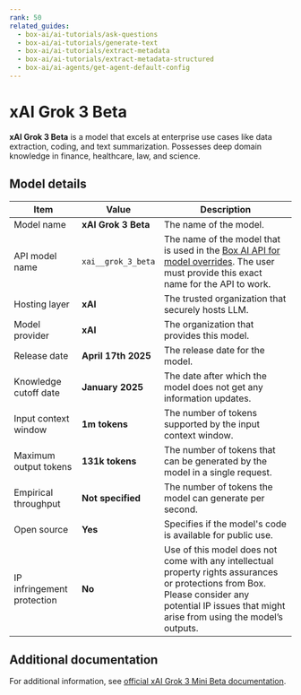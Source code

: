 ```yaml
---
rank: 50
related_guides:
  - box-ai/ai-tutorials/ask-questions
  - box-ai/ai-tutorials/generate-text
  - box-ai/ai-tutorials/extract-metadata
  - box-ai/ai-tutorials/extract-metadata-structured
  - box-ai/ai-agents/get-agent-default-config
---
```


# xAI Grok 3 Beta

**xAI Grok 3 Beta** is a model that excels at enterprise use cases like data extraction, coding, and text summarization. Possesses deep domain knowledge in finance, healthcare, law, and science.

## Model details

| Item  | Value | Description |
|-----------|----------|----------|
|Model name|**xAI Grok 3 Beta**| The name of the model. | 
|API model name|`xai__grok_3_beta`| The name of the model that is used in the [Box AI API for model overrides][overrides]. The user must provide this exact name for the API to work. |
|Hosting layer| **xAI** | The trusted organization that securely hosts LLM. |
|Model provider|**xAI**| The organization that provides this model. |
|Release date|**April 17th 2025** | The release date for the model.|
|Knowledge cutoff date| **January 2025**| The date after which the model does not get any information updates. |
|Input context window |**1m tokens**| The number of tokens supported by the input context window.| 
|Maximum output tokens |**131k tokens** |The number of tokens that can be generated by the model in a single request.| 
|Empirical throughput| **Not specified** | The number of tokens the model can generate per second.|
|Open source | **Yes** | Specifies if the model's code is available for public use.|
| IP infringement protection | **No** | Use of this model does not come with any intellectual property rights assurances or protections from Box. Please consider any potential IP issues that might arise from using the model’s outputs. |

## Additional documentation

For additional information, see [official xAI Grok 3 Mini Beta documentation][xai-grok-models].

[xai-grok-models]: https://docs.x.ai/docs/models
[overrides]: g://box-ai/ai-agents/ai-agent-overrides